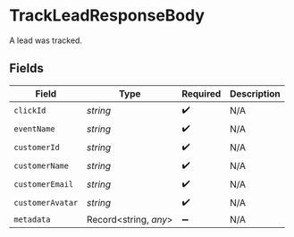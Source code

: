 # TrackLeadResponseBody

A lead was tracked.


## Fields

| Field                 | Type                  | Required              | Description           |
| --------------------- | --------------------- | --------------------- | --------------------- |
| `clickId`             | *string*              | :heavy_check_mark:    | N/A                   |
| `eventName`           | *string*              | :heavy_check_mark:    | N/A                   |
| `customerId`          | *string*              | :heavy_check_mark:    | N/A                   |
| `customerName`        | *string*              | :heavy_check_mark:    | N/A                   |
| `customerEmail`       | *string*              | :heavy_check_mark:    | N/A                   |
| `customerAvatar`      | *string*              | :heavy_check_mark:    | N/A                   |
| `metadata`            | Record<string, *any*> | :heavy_minus_sign:    | N/A                   |